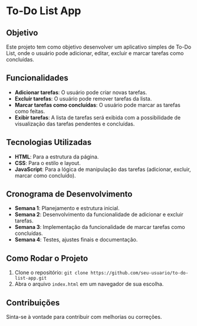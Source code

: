 # To-Do List App

## Objetivo
Este projeto tem como objetivo desenvolver um aplicativo simples de To-Do List, onde o usuário pode adicionar, editar, excluir e marcar tarefas como concluídas.

## Funcionalidades
- **Adicionar tarefas**: O usuário pode criar novas tarefas.
- **Excluir tarefas**: O usuário pode remover tarefas da lista.
- **Marcar tarefas como concluídas**: O usuário pode marcar as tarefas como feitas.
- **Exibir tarefas**: A lista de tarefas será exibida com a possibilidade de visualização das tarefas pendentes e concluídas.

## Tecnologias Utilizadas
- **HTML**: Para a estrutura da página.
- **CSS**: Para o estilo e layout.
- **JavaScript**: Para a lógica de manipulação das tarefas (adicionar, excluir, marcar como concluído).

## Cronograma de Desenvolvimento
- **Semana 1**: Planejamento e estrutura inicial.
- **Semana 2**: Desenvolvimento da funcionalidade de adicionar e excluir tarefas.
- **Semana 3**: Implementação da funcionalidade de marcar tarefas como concluídas.
- **Semana 4**: Testes, ajustes finais e documentação.

## Como Rodar o Projeto
1. Clone o repositório: `git clone https://github.com/seu-usuario/to-do-list-app.git`
2. Abra o arquivo `index.html` em um navegador de sua escolha.

## Contribuições
Sinta-se à vontade para contribuir com melhorias ou correções.
